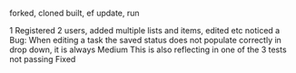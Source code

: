 
forked, cloned 
built, ef update, run

1
Registered 2 users, added multiple lists and items, edited etc
noticed a Bug:
When editing a task the saved status does not populate correctly in drop down, it is always Medium 
This is also reflecting in one of the 3 tests not passing 
Fixed 
